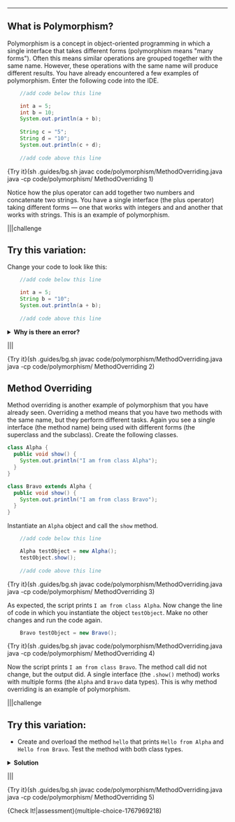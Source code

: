 ----------

## What is Polymorphism?

Polymorphism is a concept in object-oriented programming in which a single interface that takes different forms (polymorphism means "many forms"). Often this means similar operations are grouped together with the same name. However, these operations with the same name will produce different results. You have already encountered a few examples of polymorphism. Enter the following code into the IDE.

```java
    //add code below this line

    int a = 5;
    int b = 10;
    System.out.println(a + b);
    
    String c = "5";
    String d = "10";
    System.out.println(c + d);
    
    //add code above this line
```

{Try it}(sh .guides/bg.sh javac code/polymorphism/MethodOverriding.java java -cp code/polymorphism/ MethodOverriding 1)

Notice how the plus operator can add together two numbers and concatenate two strings. You have a single interface (the plus operator) taking different forms — one that works with integers and and another that works with strings. This is an example of polymorphism.

|||challenge
## Try this variation:
Change your code to look like this:
```java
    //add code below this line

    int a = 5;
    String b = "10";
    System.out.println(a + b);
    
    //add code above this line
```

<details>
  <summary><strong>Why is there an error?</strong></summary>
Polymorphism allows Java to use the plus operator with different data types, but that does not mean that the plus operator can be used with all data types. The example above causes an error message because the plus operator cannot be used with an integer and a string. There are limits to polymorphism.
</details>

|||

{Try it}(sh .guides/bg.sh javac code/polymorphism/MethodOverriding.java java -cp code/polymorphism/ MethodOverriding 2)

## Method Overriding

Method overriding is another example of polymorphism that you have already seen. Overriding a method means that you have two methods with the same name, but they perform different tasks. Again you see a single interface (the method name) being used with different forms (the superclass and the subclass). Create the following classes.

```java
class Alpha {
  public void show() {
    System.out.println("I am from class Alpha");
  }
}

class Bravo extends Alpha {
  public void show() {
    System.out.println("I am from class Bravo");
  }
}
```

Instantiate an `Alpha` object and call the `show` method.

```java
    //add code below this line

    Alpha testObject = new Alpha();
    testObject.show();
    
    //add code above this line
```

{Try it}(sh .guides/bg.sh javac code/polymorphism/MethodOverriding.java java -cp code/polymorphism/ MethodOverriding 3)

As expected, the script prints `I am from class Alpha`. Now change the line of code in which you instantiate the object `testObject`. Make no other changes and run the code again.

```java
    Bravo testObject = new Bravo();
```

{Try it}(sh .guides/bg.sh javac code/polymorphism/MethodOverriding.java java -cp code/polymorphism/ MethodOverriding 4)

Now the script prints `I am from class Bravo`. The method call did not change, but the output did. A single interface (the `.show()` method) works with multiple forms (the `Alpha` and `Bravo` data types). This is why method overriding is an example of polymorphism.

|||challenge
## Try this variation:
* Create and overload the method `hello` that prints `Hello from Alpha` and `Hello from Bravo`. Test the method with both class types.
<details>
  <summary><strong>Solution</strong></summary>

  ```java
  class Alpha {
    public void show() {
      System.out.println("I am from class Alpha");
    }

    public void hello() {
      System.out.println("Hello from Alpha")
    }
  }

  class Bravo extends Alpha {
    public void show() {
      System.out.println("I am from class Bravo");
    }

    public void hello() {
      System.out.println("Hello from Bravo")
    }
  }
  ```

</details>

|||

{Try it}(sh .guides/bg.sh javac code/polymorphism/MethodOverriding.java java -cp code/polymorphism/ MethodOverriding 5)

{Check It!|assessment}(multiple-choice-1767969218)
